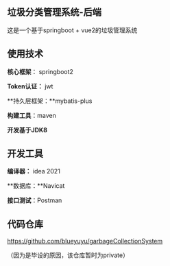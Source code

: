 ## 垃圾分类管理系统-后端

这是一个基于springboot + vue2的垃圾管理系统



## 使用技术

**核心框架**： springboot2  

**Token认证：** jwt

**持久层框架：**mybatis-plus

**构建工具**：maven

**开发基于JDK8**



## 开发工具

**编译器：** idea 2021

**数据库：**Navicat

**接口测试**：Postman



## 代码仓库

https://github.com/blueyuyu/garbageCollectionSystem

（因为是毕设的原因，该仓库暂时为private）

